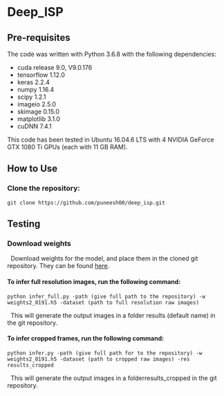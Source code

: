 # Deep_ISP

## Pre-requisites
The code was written with Python 3.6.8 with the following dependencies:
* cuda release 9.0, V9.0.176
* tensorflow 1.12.0
* keras 2.2.4
* numpy 1.16.4
* scipy 1.2.1
* imageio 2.5.0
* skimage 0.15.0
* matplotlib 3.1.0
* cuDNN 7.4.1

This code has been tested in Ubuntu 16.04.6 LTS with 4 NVIDIA GeForce GTX 1080 Ti GPUs (each with 11 GB RAM).

## How to Use 
### Clone the repository:
```
git clone https://github.com/puneesh00/deep_isp.git
```
## Testing 

### Download weights

&nbsp; Download weights for the model, and place them in the cloned git repository. They can be found [here]().

#### To infer full resolution images, run the following command:

```
python infer_full.py -path (give full path to the repository) -w weights2_0191.h5 -dataset (path to full resolution raw images)
```
&nbsp; This will generate the output images in a folder results (default name) in the git repository.

#### To infer cropped frames, run the following command:

```
python infer.py -path (give full path for to the repository) -w weights2_0191.h5 -dataset (path to cropped raw images) -res results_cropped 
```
&nbsp; This will generate the output images in a folderresults_cropped in the git repository.


